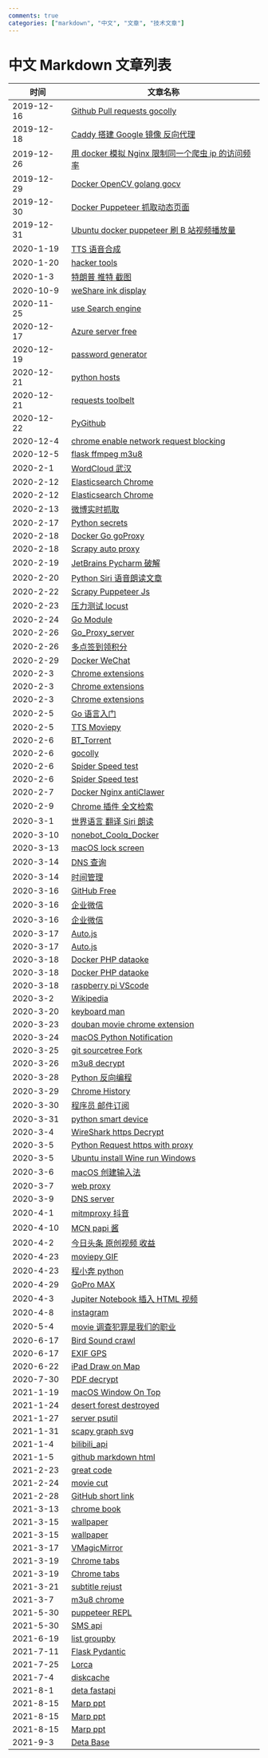 ```yaml
---
comments: true
categories: ["markdown", "中文", "文章", "技术文章"]
---
```


# 中文 Markdown 文章列表

| 时间       | 文章名称                                                                                                                                                               |
| ---------- | ---------------------------------------------------------------------------------------------------------------------------------------------------------------------- |
| 2019-12-16 | [Github Pull requests gocolly](/article-zh/2019/12-16-Github-Pull-requests-gocolly/Github-Pull-requests-gocolly.md)                                                    |
| 2019-12-18 | [Caddy 搭建 Google 镜像 反向代理](/article-zh/2019/12-18-Caddy搭建Google镜像-反向代理/Caddy搭建Google镜像-反向代理.md)                                                 |
| 2019-12-26 | [用 docker 模拟 Nginx 限制同一个爬虫 ip 的访问频率](/article-zh/2019/12-26-用docker模拟Nginx限制同一个爬虫ip的访问频率/用docker模拟Nginx限制同一个爬虫ip的访问频率.md) |
| 2019-12-29 | [Docker OpenCV golang gocv](/article-zh/2019/12-29-Docker-OpenCV-golang-gocv/README.md)                                                                                |
| 2019-12-30 | [Docker Puppeteer 抓取动态页面](/article-zh/2019/12-30-Docker-Puppeteer抓取动态页面/README.md)                                                                         |
| 2019-12-31 | [Ubuntu docker puppeteer 刷 B 站视频播放量](/article-zh/2019/12-31-Ubuntu-docker-puppeteer-刷B站视频播放量/README.md)                                                  |
| 2020-1-19  | [TTS 语音合成](/article-zh/2020/1-19-TTS语音合成/README.md)                                                                                                            |
| 2020-1-20  | [hacker tools](/article-zh/2020/1-20-hacker-tools/README.md)                                                                                                           |
| 2020-1-3   | [特朗普 推特 截图](/article-zh/2020/1-3-特朗普-推特-截图/README.md)                                                                                                    |
| 2020-10-9  | [weShare ink display](/article-zh/2020/10-9-weShare-ink-display/README.md)                                                                                             |
| 2020-11-25 | [use Search engine](/article-zh/2020/11-25-use-Search-engine/README.md)                                                                                                |
| 2020-12-17 | [Azure server free](/article-zh/2020/12-17-Azure-server-free/README.md)                                                                                                |
| 2020-12-19 | [password generator](/article-zh/2020/12-19-password-generator/README.md)                                                                                              |
| 2020-12-21 | [python hosts](/article-zh/2020/12-21-python-hosts/README.md)                                                                                                          |
| 2020-12-21 | [requests toolbelt](/article-zh/2020/12-21-requests-toolbelt/README.md)                                                                                                |
| 2020-12-22 | [PyGithub](/article-zh/2020/12-22-PyGithub/README.md)                                                                                                                  |
| 2020-12-4  | [chrome enable network request blocking](/article-zh/2020/12-4-chrome-enable-network-request-blocking/README.md)                                                       |
| 2020-12-5  | [flask ffmpeg m3u8](/article-zh/2020/12-5-flask-ffmpeg-m3u8/README.md)                                                                                                 |
| 2020-2-1   | [WordCloud 武汉](/article-zh/2020/2-1-WordCloud-武汉/README.md)                                                                                                        |
| 2020-2-12  | [Elasticsearch Chrome](/article-zh/2020/2-12-Elasticsearch-Chrome/README.md)                                                                                           |
| 2020-2-12  | [Elasticsearch Chrome](/article-zh/2020/2-12-Elasticsearch-Chrome/分词.md)                                                                                             |
| 2020-2-13  | [微博实时抓取](/article-zh/2020/2-13-微博实时抓取/README.md)                                                                                                           |
| 2020-2-17  | [Python secrets](/article-zh/2020/2-17-Python-secrets/README.md)                                                                                                       |
| 2020-2-18  | [Docker Go goProxy](/article-zh/2020/2-18-Docker-Go-goProxy/README.md)                                                                                                 |
| 2020-2-18  | [Scrapy auto proxy](/article-zh/2020/2-18-Scrapy-auto-proxy/README.md)                                                                                                 |
| 2020-2-19  | [JetBrains Pycharm 破解](/article-zh/2020/2-19-JetBrains-Pycharm-破解/README.md)                                                                                       |
| 2020-2-20  | [Python Siri 语音朗读文章](/article-zh/2020/2-20-Python-Siri-语音朗读文章/README.md)                                                                                   |
| 2020-2-22  | [Scrapy Puppeteer Js](/article-zh/2020/2-22-Scrapy-Puppeteer-Js/README.md)                                                                                             |
| 2020-2-23  | [压力测试 locust](/article-zh/2020/2-23-压力测试-locust/README.md)                                                                                                     |
| 2020-2-24  | [Go Module](/article-zh/2020/2-24-Go-Module/README.md)                                                                                                                 |
| 2020-2-26  | [Go_Proxy_server](/article-zh/2020/2-26-Go_Proxy_server/README.md)                                                                                                     |
| 2020-2-26  | [多点签到领积分](/article-zh/2020/2-26-多点签到领积分/README.md)                                                                                                       |
| 2020-2-29  | [Docker WeChat](/article-zh/2020/2-29-Docker-WeChat/README.md)                                                                                                         |
| 2020-2-3   | [Chrome extensions](/article-zh/2020/2-3-Chrome-extensions/content_scripts和background的消息传递.md)                                                                   |
| 2020-2-3   | [Chrome extensions](/article-zh/2020/2-3-Chrome-extensions/README.md)                                                                                                  |
| 2020-2-3   | [Chrome extensions](/article-zh/2020/2-3-Chrome-extensions/参考.md)                                                                                                    |
| 2020-2-5   | [Go 语言入门](/article-zh/2020/2-5-Go语言入门/README.md)                                                                                                               |
| 2020-2-5   | [TTS Moviepy](/article-zh/2020/2-5-TTS-Moviepy/README.md)                                                                                                              |
| 2020-2-6   | [BT_Torrent](/article-zh/2020/2-6-BT_Torrent/README.md)                                                                                                                |
| 2020-2-6   | [gocolly](/article-zh/2020/2-6-gocolly/README.md)                                                                                                                      |
| 2020-2-6   | [Spider Speed test](/article-zh/2020/2-6-Spider-Speed-test/README.md)                                                                                                  |
| 2020-2-6   | [Spider Speed test](/article-zh/2020/2-6-Spider-Speed-test/scrapy_demo/README.md)                                                                                      |
| 2020-2-7   | [Docker Nginx antiClawer](/article-zh/2020/2-7-Docker-Nginx-antiClawer/README.md)                                                                                      |
| 2020-2-9   | [Chrome 插件 全文检索](/article-zh/2020/2-9-Chrome插件-全文检索/README.md)                                                                                             |
| 2020-3-1   | [世界语言 翻译 Siri 朗读](/article-zh/2020/3-1-世界语言-翻译-Siri朗读/README.md)                                                                                       |
| 2020-3-10  | [nonebot_Coolq_Docker](/article-zh/2020/3-10-nonebot_Coolq_Docker/README.md)                                                                                           |
| 2020-3-13  | [macOS lock screen](/article-zh/2020/3-13-macOS-lock-screen/README.md)                                                                                                 |
| 2020-3-14  | [DNS 查询](/article-zh/2020/3-14-DNS查询/README.md)                                                                                                                    |
| 2020-3-14  | [时间管理](/article-zh/2020/3-14-时间管理/README.md)                                                                                                                   |
| 2020-3-16  | [GitHub Free](/article-zh/2020/3-16-GitHub-Free/README.md)                                                                                                             |
| 2020-3-16  | [企业微信](/article-zh/2020/3-16-企业微信/README.md)                                                                                                                   |
| 2020-3-16  | [企业微信](/article-zh/2020/3-16-企业微信/QYWX_APP/安装.md)                                                                                                            |
| 2020-3-17  | [Auto.js](/article-zh/2020/3-17-Auto.js/Programer-Pay-Solution.md)                                                                                                     |
| 2020-3-17  | [Auto.js](/article-zh/2020/3-17-Auto.js/README.md)                                                                                                                     |
| 2020-3-18  | [Docker PHP dataoke](/article-zh/2020/3-18-Docker-PHP-dataoke/README.md)                                                                                               |
| 2020-3-18  | [Docker PHP dataoke](/article-zh/2020/3-18-Docker-PHP-dataoke/PHP/README.md)                                                                                           |
| 2020-3-18  | [raspberry pi VScode](/article-zh/2020/3-18-raspberry-pi-VScode/README.md)                                                                                             |
| 2020-3-2   | [Wikipedia](/article-zh/2020/3-2-Wikipedia/README.md)                                                                                                                  |
| 2020-3-20  | [keyboard man](/article-zh/2020/3-20-keyboard-man/README.md)                                                                                                           |
| 2020-3-23  | [douban movie chrome extension](/article-zh/2020/3-23-douban-movie-chrome-extension/README.md)                                                                         |
| 2020-3-24  | [macOS Python Notification](/article-zh/2020/3-24-macOS-Python-Notification/README.md)                                                                                 |
| 2020-3-25  | [git sourcetree Fork](/article-zh/2020/3-25-git-sourcetree-Fork/README.md)                                                                                             |
| 2020-3-26  | [m3u8 decrypt](/article-zh/2020/3-26-m3u8-decrypt/README.md)                                                                                                           |
| 2020-3-28  | [Python 反向编程](/article-zh/2020/3-28-Python反向编程/README.md)                                                                                                      |
| 2020-3-29  | [Chrome History](/article-zh/2020/3-29-Chrome-History/README.md)                                                                                                       |
| 2020-3-30  | [程序员 邮件订阅](/article-zh/2020/3-30-程序员-邮件订阅/README.md)                                                                                                     |
| 2020-3-31  | [python smart device](/article-zh/2020/3-31-python-smart-device/README.md)                                                                                             |
| 2020-3-4   | [WireShark https Decrypt](/article-zh/2020/3-4-WireShark-https-Decrypt/README.md)                                                                                      |
| 2020-3-5   | [Python Request https with proxy](/article-zh/2020/3-5-Python-Request-https-with-proxy/README.md)                                                                      |
| 2020-3-5   | [Ubuntu install Wine run Windows](/article-zh/2020/3-5-Ubuntu-install-Wine-run-Windows/README.md)                                                                      |
| 2020-3-6   | [macOS 创建输入法](/article-zh/2020/3-6-macOS创建输入法/README.md)                                                                                                     |
| 2020-3-7   | [web proxy](/article-zh/2020/3-7-web-proxy/README.md)                                                                                                                  |
| 2020-3-9   | [DNS server](/article-zh/2020/3-9-DNS-server/README.md)                                                                                                                |
| 2020-4-1   | [mitmproxy 抖音](/article-zh/2020/4-1-mitmproxy-抖音/README.md)                                                                                                        |
| 2020-4-10  | [MCN papi 酱](/article-zh/2020/4-10-MCN-papi酱/README.md)                                                                                                              |
| 2020-4-2   | [今日头条 原创视频 收益](/article-zh/2020/4-2-今日头条-原创视频-收益/README.md)                                                                                        |
| 2020-4-23  | [moviepy GIF](/article-zh/2020/4-23-moviepy-GIF/README.md)                                                                                                             |
| 2020-4-23  | [程小奔 python](/article-zh/2020/4-23-程小奔python/README.md)                                                                                                          |
| 2020-4-29  | [GoPro MAX](/article-zh/2020/4-29-GoPro-MAX/README.md)                                                                                                                 |
| 2020-4-3   | [Jupiter Notebook 插入 HTML 视频](/article-zh/2020/4-3-Jupiter-Notebook-插入HTML视频/README.md)                                                                        |
| 2020-4-8   | [instagram](/article-zh/2020/4-8-instagram/README.md)                                                                                                                  |
| 2020-5-4   | [movie 调查犯罪是我们的职业](/article-zh/2020/5-4-movie-调查犯罪是我们的职业/README.md)                                                                                |
| 2020-6-17  | [Bird Sound crawl](/article-zh/2020/6-17-Bird-Sound-crawl/README.md)                                                                                                   |
| 2020-6-17  | [EXIF GPS](/article-zh/2020/6-17-EXIF-GPS/README.md)                                                                                                                   |
| 2020-6-22  | [iPad Draw on Map](/article-zh/2020/6-22-iPad-Draw-on-Map/README.md)                                                                                                   |
| 2020-7-30  | [PDF decrypt](/article-zh/2020/7-30-PDF-decrypt/README.md)                                                                                                             |
| 2021-1-19  | [macOS Window On Top](/article-zh/2021/1-19-macOS-Window-On-Top/README.md)                                                                                             |
| 2021-1-24  | [desert forest destroyed](/article-zh/2021/1-24-desert-forest-destroyed/README.md)                                                                                     |
| 2021-1-27  | [server psutil](/article-zh/2021/1-27-server-psutil/README.md)                                                                                                         |
| 2021-1-31  | [scapy graph svg](/article-zh/2021/1-31-scapy-graph-svg/README.md)                                                                                                     |
| 2021-1-4   | [bilibili_api](/article-zh/2021/1-4-bilibili_api/README.md)                                                                                                            |
| 2021-1-5   | [github markdown html](/article-zh/2021/1-5-github-markdown-html/README.md)                                                                                            |
| 2021-2-23  | [great code](/article-zh/2021/2-23-great-code/README.md)                                                                                                               |
| 2021-2-24  | [movie cut](/article-zh/2021/2-24-movie-cut/README.md)                                                                                                                 |
| 2021-2-28  | [GitHub short link](/article-zh/2021/2-28-GitHub-short-link/README.md)                                                                                                 |
| 2021-3-13  | [chrome book](/article-zh/2021/3-13-chrome-book/README.md)                                                                                                             |
| 2021-3-15  | [wallpaper](/article-zh/2021/3-15-wallpaper/README.md)                                                                                                                 |
| 2021-3-15  | [wallpaper](/article-zh/2021/3-15-wallpaper/壁纸/README.MD)                                                                                                            |
| 2021-3-17  | [VMagicMirror](/article-zh/2021/3-17-VMagicMirror/README.md)                                                                                                           |
| 2021-3-19  | [Chrome tabs](/article-zh/2021/3-19-Chrome-tabs/README.md)                                                                                                             |
| 2021-3-19  | [Chrome tabs](/article-zh/2021/3-19-Chrome-tabs/TabGroups-shortcuts/README.md)                                                                                         |
| 2021-3-21  | [subtitle rejust](/article-zh/2021/3-21-subtitle-rejust/README.md)                                                                                                     |
| 2021-3-7   | [m3u8 chrome](/article-zh/2021/3-7-m3u8-chrome/README.md)                                                                                                              |
| 2021-5-30  | [puppeteer REPL](/article-zh/2021/5-30-puppeteer-REPL/README.md)                                                                                                       |
| 2021-5-30  | [SMS api](/article-zh/2021/5-30-SMS-api/README.md)                                                                                                                     |
| 2021-6-19  | [list groupby](/article-zh/2021/6-19-list-groupby/README.md)                                                                                                           |
| 2021-7-11  | [Flask Pydantic](/article-zh/2021/7-11-Flask-Pydantic/README.md)                                                                                                       |
| 2021-7-25  | [Lorca](/article-zh/2021/7-25-Lorca/README.MD)                                                                                                                         |
| 2021-7-4   | [diskcache](/article-zh/2021/7-4-diskcache/README.md)                                                                                                                  |
| 2021-8-1   | [deta fastapi](/article-zh/2021/8-1-deta-fastapi/README.md)                                                                                                            |
| 2021-8-15  | [Marp ppt](/article-zh/2021/8-15-Marp-ppt/demo-完成.md)                                                                                                                |
| 2021-8-15  | [Marp ppt](/article-zh/2021/8-15-Marp-ppt/demo.md)                                                                                                                     |
| 2021-8-15  | [Marp ppt](/article-zh/2021/8-15-Marp-ppt/README.MD)                                                                                                                   |
| 2021-9-3   | [Deta Base](/article-zh/2021/9-3-Deta-Base/README.md)                                                                                                                  |
